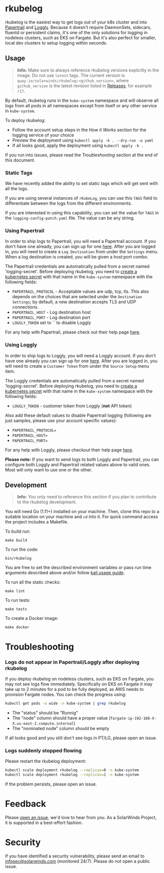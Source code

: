# rkubelog

rkubelog is the easiest way to get logs out of your k8s cluster and into [Papertrail](https://www.papertrail.com/) and [Loggly](https://www.loggly.com/). Because it doesn't require DaemonSets, sidecars, fluentd or persistent claims, it's one of the only solutions for logging in nodeless clusters, such as EKS on Fargate. But it's also perfect for smaller, local dev clusters to setup logging within seconds.

## Usage

> __Info:__ Make sure to always reference rkubelog versions explicitly in the image. Do not use `latest` tags. The current version is `quay.io/solarwinds/rkubelog:<github_version>`, where `github_version` is the latest revision listed in [Releases](https://github.com/solarwinds/rkubelog/releases), for example `r17`.

By default, rkubelog runs in the `kube-system` namespace and will observe all logs from all pods in all namespaces except from itself or any other service in `kube-system`.

To deploy rkubelog:

- Follow the account setup steps in the _How it Works_ section for the logging service of your choice
- Preview the deployment using `kubectl apply -k . --dry-run -o yaml`
- If all looks good, apply the deployment using `kubectl apply -k .`


If you run into issues, please read the _Troubleshooting_ section at the end of this document.

### Static Tags
We have recently added the ability to set static tags which will get sent with all the logs. 

If you are using several instances of `rKubeLog`, you can use this `TAGS` field to differentiate between the logs from the different environments.

If you are interested in using this capability, you can set the value for `TAGS` in the `logging-config-patch.yaml` file. The value can be any string.


### Using Papertrail

In order to ship logs to Papertrail, you will need a Papertrail account. If you don't have one already, you can sign up for one [here](https://www.papertrail.com/). After you are logged in, you will need to create a `Log Destination` from under the `Settings` menu. When a log destination is created, you will be given a host:port combo.

The Papertrail credentials are automatically pulled from a secret named 'logging-secret'. Before deploying rkubelog, you need to [create a kubernetes secret](https://kubernetes.io/docs/concepts/configuration/secret/) with that name in the `kube-system` namespace with the following fields:

- `PAPERTRAIL_PROTOCOL` - Acceptable values are udp, tcp, tls. This also depends on the choices that are selected under the `Destination Settings`; by default, a new destination accepts TLS and UDP connections.
- `PAPERTRAIL_HOST` - Log destination host
- `PAPERTRAIL_PORT` - Log destination port
- `LOGGLY_TOKEN` set to `` to disable Loggly

For any help with Papertrail, please check out their help page [here](https://documentation.solarwinds.com/en/Success_Center/papertrail/Content/papertrail_Documentation.htm).

### Using Loggly

In order to ship logs to Loggly, you will need a Loggly account. If you don't have one already you can sign up for one [here](https://www.loggly.com/). After you are logged in, you will need to create a `Customer Token` from under the `Source Setup` menu item.

The Loggly credentials are automatically pulled from a secret named 'logging-secret'. Before deploying rkubelog, you need to [create a kubernetes secret](https://kubernetes.io/docs/concepts/configuration/secret/) with that name in the `kube-system` namespace with the following fields:

- `LOGGLY_TOKEN` - customer token from Loggly (__not__ API token)

Also add these default values to disable Papertrail logging (following are just samples, please use your account specific values):

- `PAPERTRAIL_PROTOCOL=`
- `PAPERTRAIL_HOST=`
- `PAPERTRAIL_PORT=`

For any help with Loggly, please checkout their help page [here](https://documentation.solarwinds.com/en/Success_Center/loggly/).


__Please note:__ If you want to send logs to both Loggly and Papertrail, you can configure both Loggly and Papertrail related values above to valid ones. Most will only want to use one or the other.

## Development

> __Info:__ You only need to reference this section if you plan to contribute to the rkubelog development.

You will need Go (1.11+) installed on your machine. Then, clone this repo to a suitable location on your machine and `cd` into it. For quick command access the project includes a Makefile.

To build run:
```
make build
```

To run the code:
```
bin/rkubelog
```

You are free to set the described environment variables or pass run time arguments described above and/or follow [kail usage guide](https://github.com/boz/kail/tree/eb6734178238dc794641e82779855fabc2071e23#usage).

To run all the static checks:
```
make lint
```

To run tests:
```
make tests
```

To create a Docker image:
```
make docker
```

# Troubleshooting

### Logs do not appear in Papertrail/Loggly after deploying rkubelog

If you deploy rkubelog on nodeless clusters, such as EKS on Fargate, you may not see logs flow immediately. Specifically on EKS on Fargate it may take up to 2 minutes for a pod to be fully deployed, as AWS needs to provision Fargate nodes. You can check the progress using:

```bash
kubectl get pods -o wide -n kube-system | grep rkubelog
```

- The "status" should be "Runnig"
- The "node" column should have a proper value (`fargate-ip-192-168-X-X.us-east-2.compute.internal`)
- The "nominated node" column should be empty

If all looks good and you still don't see logs in PT/LG, please open an issue.

### Logs suddenly stopped flowing

Please restart the rkubelog deployment:

```bash
kubectl scale deployment rkubelog --replicas=0 -n kube-system
kubectl scale deployment rkubelog --replicas=1 -n kube-system
```

If the problem persists, please open an issue.

# Feedback

Please [open an issue](https://github.com/solarwinds/rkubelog/issues/new), we'd love to hear from you. As a SolarWinds Project, it is supported in a best-effort fashion.

# Security

If you have identified a security vulnerability, please send an email to infosec@solarwinds.com (monitored 24/7). Please do not open a public issue.
